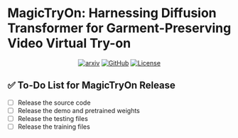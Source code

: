 # MagicTryOn: Harnessing Diffusion Transformer for Garment-Preserving Video Virtual Try-on

<div style="display: flex; justify-content: center; align-items: center;">
  <a href="https://arxiv.org/abs/2505.21325v2" style="margin: 0 2px;">
    <img src='https://img.shields.io/badge/arXiv-2501.11325-red?style=flat&logo=arXiv&logoColor=red' alt='arxiv'>
  </a>
  <a href="https://github.com/vivoCameraResearch/Magic-TryOn" style="margin: 0 2px;">
    <img src='https://img.shields.io/badge/GitHub-Repo-blue?style=flat&logo=GitHub' alt='GitHub'>
  </a>
  <a href="[https://github.com/vivoCameraResearch/Magic-TryOn/LICENCE.txt]" style="margin: 0 2px;">
    <img src='https://img.shields.io/badge/License-CC BY--NC--SA--4.0-lightgreen?style=flat&logo=Lisence' alt='License'>
  </a>
</div>

## ✅ To-Do List for MagicTryOn Release

- [ ] Release the source code
- [ ] Release the demo and pretrained weights
- [ ] Release the testing files
- [ ] Release the training files
